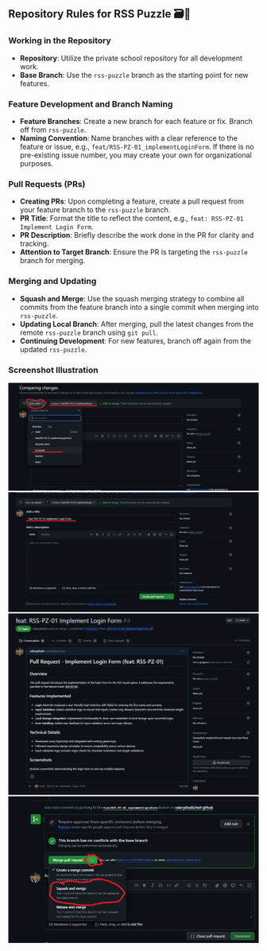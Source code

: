 ## Repository Rules for RSS Puzzle 🗃️🚀

### Working in the Repository

- **Repository**: Utilize the private school repository for all development work.
- **Base Branch**: Use the `rss-puzzle` branch as the starting point for new features.

### Feature Development and Branch Naming

- **Feature Branches**: Create a new branch for each feature or fix. Branch off from `rss-puzzle`.
- **Naming Convention**: Name branches with a clear reference to the feature or issue, e.g., `feat/RSS-PZ-01_implementLoginForm`. If there is no pre-existing issue number, you may create your own for organizational purposes.

### Pull Requests (PRs)

- **Creating PRs**: Upon completing a feature, create a pull request from your feature branch to the `rss-puzzle` branch.
- **PR Title**: Format the title to reflect the content, e.g., `feat: RSS-PZ-01 Implement Login Form`.
- **PR Description**: Briefly describe the work done in the PR for clarity and tracking.
- **Attention to Target Branch**: Ensure the PR is targeting the `rss-puzzle` branch for merging.

### Merging and Updating

- **Squash and Merge**: Use the squash merging strategy to combine all commits from the feature branch into a single commit when merging into `rss-puzzle`.
- **Updating Local Branch**: After merging, pull the latest changes from the remote `rss-puzzle` branch using `git pull`.
- **Continuing Development**: For new features, branch off again from the updated `rss-puzzle`.

### Screenshot Illustration

![alt text](./images/creatingPr.png)
![alt text](./images/PRTitle.png)
![alt text](./images/description.png)
![alt text](./images/squash.png)
